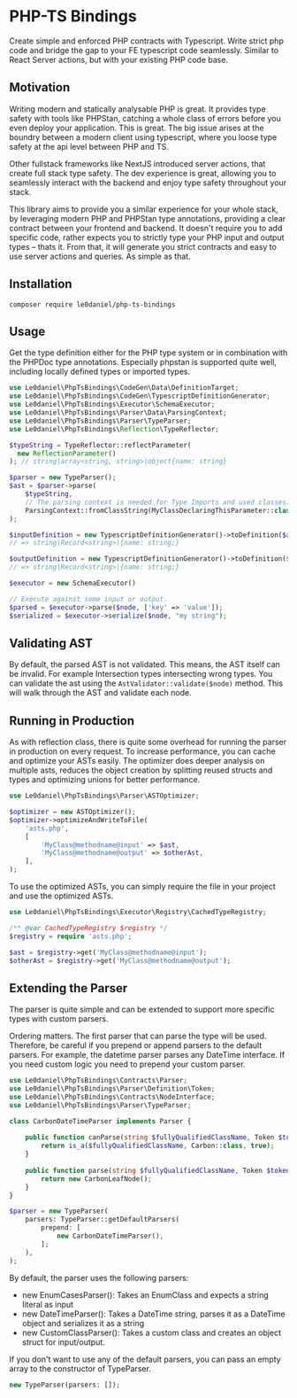 # PHP-TS Bindings

Create simple and enforced PHP contracts with Typescript. Write strict php code and bridge the gap to your FE typescript
code seamlessly. Similar to React Server actions, but with your existing PHP code base.

## Motivation

Writing modern and statically analysable PHP is great. It provides type safety with tools like PHPStan, catching a whole
class of errors before you even deploy your application. This is great. The big issue arises at the boundry between a
modern client using typescript, where you loose type safety at the api level between PHP and TS.

Other fullstack frameworks like NextJS introduced server actions, that create full stack type safety. The dev experience
is great, allowing you to seamlessly interact with the backend and enjoy type safety throughout your stack.

This library aims to provide you a similar experience for your whole stack, by leveraging modern PHP and PHPStan type
annotations, providing a clear contract between your frontend and backend. It doesn't require you to add specific code,
rather expects you to strictly type your PHP input and output types – thats it. From that, it will generate you strict
contracts and easy to use server actions and queries. As simple as that. 

## Installation

```
composer require le0daniel/php-ts-bindings
```

## Usage

Get the type definition either for the PHP type system or in combination with the PHPDoc type annotations. Especially
phpstan is supported quite well, including locally defined types or imported types.

```php
use Le0daniel\PhpTsBindings\CodeGen\Data\DefinitionTarget;
use Le0daniel\PhpTsBindings\CodeGen\TypescriptDefinitionGenerator;
use Le0daniel\PhpTsBindings\Executor\SchemaExecutor;
use Le0daniel\PhpTsBindings\Parser\Data\ParsingContext;
use Le0daniel\PhpTsBindings\Parser\TypeParser;
use Le0daniel\PhpTsBindings\Reflection\TypeReflector;

$typeString = TypeReflector::reflectParameter(
  new ReflectionParameter()
); // string|array<string, string>|object{name: string}

$parser = new TypeParser();
$ast = $parser->parse(
    $typeString, 
    // The parsing context is needed for Type Imports and used classes.
    ParsingContext::fromClassString(MyClassDeclaringThisParameter::class)
);

$inputDefinition = new TypescriptDefinitionGenerator()->toDefinition($ast, DefinitionTarget::INPUT);
// => string|Record<string>|{name: string;}

$outputDefinition = new TypescriptDefinitionGenerator()->toDefinition($ast, DefinitionTarget::OUTPUT);
// => string|Record<string>|{name: string;}

$executor = new SchemaExecutor()

// Execute against some input or output.
$parsed = $executor->parse($node, ['key' => 'value']);
$serialized = $executor->serialize($node, "my string");
```

## Validating AST

By default, the parsed AST is not validated. This means, the AST itself can be invalid. For example Intersection types
intersecting wrong types.
You can validate the ast using the `AstValidator::validate($node)` method. This will walk through the AST and validate
each node.

## Running in Production

As with reflection class, there is quite some overhead for running the parser in production on every request.
To increase performance, you can cache and optimize your ASTs easily. The optimizer does deeper analysis on multiple
asts, reduces the object creation by splitting reused structs and types and optimizing unions for better performance.

```php
use Le0daniel\PhpTsBindings\Parser\ASTOptimizer;

$optimizer = new ASTOptimizer();
$optimizer->optimizeAndWriteToFile(
    'asts.php',
    [
        'MyClass@methodname@input' => $ast, 
        'MyClass@methodname@output' => $otherAst, 
    ],
);
```

To use the optimized ASTs, you can simply require the file in your project and use the optimized ASTs.

```php
use Le0daniel\PhpTsBindings\Executor\Registry\CachedTypeRegistry;

/** @var CachedTypeRegistry $registry */
$registry = require 'asts.php';

$ast = $registry->get('MyClass@methodname@input');
$otherAst = $registry->get('MyClass@methodname@output');
```

## Extending the Parser

The parser is quite simple and can be extended to support more specific types with custom parsers.

Ordering matters. The first parser that can parse the type will be used. Therefore, be careful if you prepend or append
parsers to the default parsers. For example, the datetime parser parses any DateTime interface. If you need custom logic
you need to prepend your custom parser.

```php
use Le0daniel\PhpTsBindings\Contracts\Parser;
use Le0daniel\PhpTsBindings\Parser\Definition\Token;
use Le0daniel\PhpTsBindings\Contracts\NodeInterface;
use Le0daniel\PhpTsBindings\Parser\TypeParser;

class CarbonDateTimeParser implements Parser {
    
    public function canParse(string $fullyQualifiedClassName, Token $token): bool {
        return is_a($fullyQualifiedClassName, Carbon::class, true);
    }
    
    public function parse(string $fullyQualifiedClassName, Token $token, TypeParser $parser): NodeInterface {
        return new CarbonLeafNode();
    }
}

$parser = new TypeParser(
    parsers: TypeParser::getDefaultParsers(
        prepend: [
            new CarbonDateTimeParser(),
        ];    
    ),
);
```

By default, the parser uses the following parsers:

- new EnumCasesParser(): Takes an EnumClass and expects a string literal as input
- new DateTimeParser(): Takes a DateTime string, parses it as a DateTime object and serializes it as a string
- new CustomClassParser(): Takes a custom class and creates an object struct for input/output.

If you don't want to use any of the default parsers, you can pass an empty array to the constructor of TypeParser.

```php
new TypeParser(parsers: []);
```